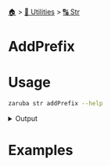<!--startTocHeader-->
[🏠](../../README.md) > [🔧 Utilities](../README.md) > [🔠 Str](README.md)
# AddPrefix
<!--endTocHeader-->

# Usage


```bash
zaruba str addPrefix --help
```
 
<details>
<summary>Output</summary>
 
```````
Add prefix to string or do nothing if string already has that prefix

Usage:
  zaruba str addPrefix <string> <prefix> [flags]

Flags:
  -h, --help   help for addPrefix
```````
</details>


# Examples



<!--startTocSubtopic-->
<!--endTocSubtopic-->
